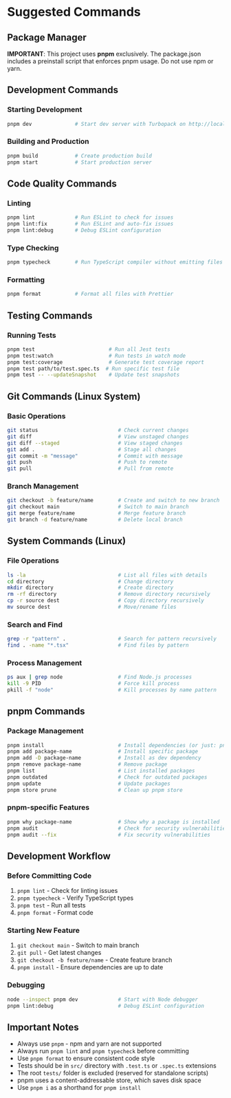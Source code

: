 # Suggested Commands

## Package Manager

**IMPORTANT**: This project uses **pnpm** exclusively. The package.json includes a preinstall script that enforces pnpm usage. Do not use npm or yarn.

## Development Commands

### Starting Development

```bash
pnpm dev              # Start dev server with Turbopack on http://localhost:3000
```

### Building and Production

```bash
pnpm build            # Create production build
pnpm start            # Start production server
```

## Code Quality Commands

### Linting

```bash
pnpm lint             # Run ESLint to check for issues
pnpm lint:fix         # Run ESLint and auto-fix issues
pnpm lint:debug       # Debug ESLint configuration
```

### Type Checking

```bash
pnpm typecheck        # Run TypeScript compiler without emitting files (tsc --noEmit)
```

### Formatting

```bash
pnpm format           # Format all files with Prettier
```

## Testing Commands

### Running Tests

```bash
pnpm test                        # Run all Jest tests
pnpm test:watch                  # Run tests in watch mode
pnpm test:coverage               # Generate test coverage report
pnpm test path/to/test.spec.ts  # Run specific test file
pnpm test -- --updateSnapshot    # Update test snapshots
```

## Git Commands (Linux System)

### Basic Operations

```bash
git status                          # Check current changes
git diff                            # View unstaged changes
git diff --staged                   # View staged changes
git add .                           # Stage all changes
git commit -m "message"             # Commit with message
git push                            # Push to remote
git pull                            # Pull from remote
```

### Branch Management

```bash
git checkout -b feature/name        # Create and switch to new branch
git checkout main                   # Switch to main branch
git merge feature/name              # Merge feature branch
git branch -d feature/name          # Delete local branch
```

## System Commands (Linux)

### File Operations

```bash
ls -la                              # List all files with details
cd directory                        # Change directory
mkdir directory                     # Create directory
rm -rf directory                    # Remove directory recursively
cp -r source dest                   # Copy directory recursively
mv source dest                      # Move/rename files
```

### Search and Find

```bash
grep -r "pattern" .                 # Search for pattern recursively
find . -name "*.tsx"                # Find files by pattern
```

### Process Management

```bash
ps aux | grep node                  # Find Node.js processes
kill -9 PID                         # Force kill process
pkill -f "node"                     # Kill processes by name pattern
```

## pnpm Commands

### Package Management

```bash
pnpm install                        # Install dependencies (or just: pnpm i)
pnpm add package-name               # Install specific package
pnpm add -D package-name            # Install as dev dependency
pnpm remove package-name            # Remove package
pnpm list                           # List installed packages
pnpm outdated                       # Check for outdated packages
pnpm update                         # Update packages
pnpm store prune                    # Clean up pnpm store
```

### pnpm-specific Features

```bash
pnpm why package-name               # Show why a package is installed
pnpm audit                          # Check for security vulnerabilities
pnpm audit --fix                    # Fix security vulnerabilities
```

## Development Workflow

### Before Committing Code

1. `pnpm lint` - Check for linting issues
2. `pnpm typecheck` - Verify TypeScript types
3. `pnpm test` - Run all tests
4. `pnpm format` - Format code

### Starting New Feature

1. `git checkout main` - Switch to main branch
2. `git pull` - Get latest changes
3. `git checkout -b feature/name` - Create feature branch
4. `pnpm install` - Ensure dependencies are up to date

### Debugging

```bash
node --inspect pnpm dev             # Start with Node debugger
pnpm lint:debug                     # Debug ESLint configuration
```

## Important Notes

- Always use `pnpm` - npm and yarn are not supported
- Always run `pnpm lint` and `pnpm typecheck` before committing
- Use `pnpm format` to ensure consistent code style
- Tests should be in `src/` directory with `.test.ts` or `.spec.ts` extensions
- The root `tests/` folder is excluded (reserved for standalone scripts)
- pnpm uses a content-addressable store, which saves disk space
- Use `pnpm i` as a shorthand for `pnpm install`
